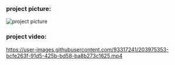 ### **project picture:**

![project picture](/S%C4%B1gnup.png)

### **project video:**
https://user-images.githubusercontent.com/93317241/203975353-bcfe263f-91d5-425b-bd58-ba8b273c1625.mp4

